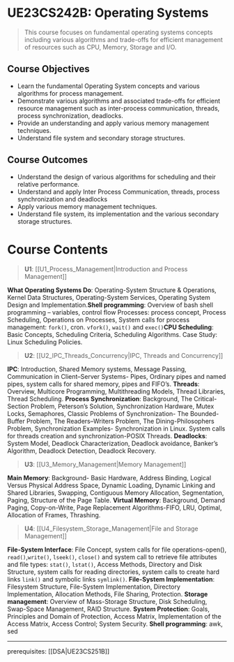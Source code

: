 # UE23CS242B: Operating Systems

> This course focuses on fundamental operating systems concepts including various algorithms and trade-offs for efficient management of resources such as CPU, Memory, Storage and I/O.

## Course Objectives

- Learn the fundamental Operating System concepts and various algorithms for process management.
- Demonstrate various algorithms and associated trade-offs for efficient resource management such as inter-process communication, threads, process synchronization, deadlocks.
- Provide an understanding and apply various memory management techniques.
- Understand file system and secondary storage structures.

## Course Outcomes

- Understand the design of various algorithms for scheduling and their relative performance.
- Understand and apply Inter Process Communication, threads, process synchronization and deadlocks
- Apply various memory management techniques.
- Understand file system, its implementation and the various secondary storage structures.

# Course Contents

> **U1**: [[U1_Process_Management|Introduction and Process Management]]

**What Operating Systems Do**: Operating-System Structure & Operations, Kernel Data Structures, Operating-System Services, Operating System Design and Implementation.**Shell programming**: Overview of bash shell programming – variables, control flow Processes: process concept, Process Scheduling, Operations on Processes, System calls for process management: `fork()`, cron. `vfork()`, `wait()` and `exec()`**CPU Scheduling**: Basic Concepts, Scheduling Criteria, Scheduling Algorithms. Case Study: Linux Scheduling Policies.

> **U2**: [[U2_IPC_Threads_Concurrency|IPC, Threads and Concurrency]]

**IPC**: Introduction, Shared Memory systems, Message Passing, Communication in Client–Server Systems- Pipes, Ordinary pipes and named pipes, system calls for shared memory, pipes and FIFO’s. **Threads**: Overview, Multicore Programming, Multithreading Models, Thread Libraries, Thread Scheduling. **Process Synchronization**: Background, The Critical-Section Problem, Peterson’s Solution, Synchronization Hardware, Mutex Locks, Semaphores, Classic Problems of Synchronization- The Bounded-Buffer Problem, The Readers–Writers Problem, The Dining-Philosophers Problem, Synchronization Examples- Synchronization in Linux. System calls for threads creation and synchronization-POSIX Threads. **Deadlocks**: System Model, Deadlock Characterization, Deadlock avoidance, Banker’s Algorithm, Deadlock Detection, Deadlock Recovery.

> **U3**: [[U3_Memory_Management|Memory Management]]

**Main Memory**: Background- Basic Hardware, Address Binding, Logical Versus Physical Address Space, Dynamic Loading, Dynamic Linking and Shared Libraries, Swapping, Contiguous Memory Allocation, Segmentation, Paging, Structure of the Page Table. **Virtual Memory**: Background, Demand Paging, Copy-on-Write, Page Replacement Algorithms-FIFO, LRU, Optimal, Allocation of Frames, Thrashing.

> **U4**: [[U4_Filesystem_Storage_Management|File and Storage Management]]

**File-System Interface**: File Concept, system calls for file operations-open(), `read()`,`write()`, `lseek()`, `close()` and system call to retrieve file attributes and file types: `stat()`, `lstat()`, Access Methods, Directory and Disk Structure, system calls for reading directories, system calls to create hard links `link()` and symbolic links `symlink()`. **File-System Implementation**: Filesystem Structure, File-System Implementation, Directory Implementation, Allocation Methods, File Sharing, Protection. **Storage management**: Overview of Mass-Storage Structure, Disk Scheduling, Swap-Space Management, RAID
Structure. **System Protection**: Goals, Principles and Domain of Protection, Access Matrix, Implementation of the Access Matrix, Access Control; System Security. **Shell programming**: awk, sed

---

prerequisites: [[DSA|UE23CS251B]]